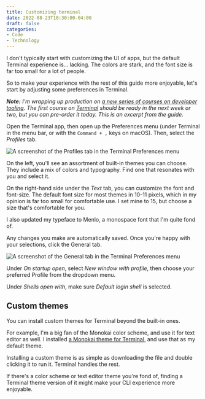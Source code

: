 ```yaml
---
title: Customizing terminal
date: 2022-08-23T10:30:00-04:00
draft: false
categories:
- Code
- Technology
---
```


I don't typically start with customizing the UI of apps, but the default Terminal experience is... lacking. The colors are stark, and the font size is far too small for a lot of people.

So to make your experience with the rest of this guide more enjoyable, let's start by adjusting some preferences in Terminal.

_**Note:** I'm wrapping up production on [a new series of courses on developer tooling](https://vanillajsguides.com/tooling-bundle/). The first course on [Terminal](https://vanillajsguides.com/terminal/) should be ready in the next week or two, but you can pre-order it today. This is an excerpt from the guide._

Open the Terminal app, then open up the Preferences menu (under Terminal in the menu bar, or with the `Command + ,` keys on macOS). Then, select the _Profiles_ tab.

![A screenshot of the Profiles tab in the Terminal Preferences menu](/img/articles/terminal-profiles.png)

On the left, you'll see an assortment of built-in themes you can choose. They include a mix of colors and typography. Find one that resonates with you and select it.

On the right-hand side under the _Text_ tab, you can customize the font and font-size. The default font size for most themes in 10-11 pixels, which in my opinion is far too small for comfortable use. I set mine to 15, but choose a size that's comfortable for you.

I also updated my typeface to Menlo, a monospace font that I'm quite fond of.

Any changes you make are automatically saved. Once you're happy with your selections, click the General tab.

![A screenshot of the General tab in the Terminal Preferences menu](/img/articles/terminal-general.png)

Under _On startup open_, select _New window with profile_, then choose your preferred Profile from the dropdown menu.

Under _Shells open with_, make sure _Default login shell_ is selected.

## Custom themes

You can install custom themes for Terminal beyond the built-in ones.

For example, I'm a big fan of the Monokai color scheme, and use it for text editor as well. I installed [a Monokai theme for Terminal](https://github.com/stephenway/monokai.terminal), and use that as my default theme.

Installing a custom theme is as simple as downloading the file and double clicking it to run it. Terminal handles the rest.

If there's a color scheme or text editor theme you're fond of, finding a Terminal theme version of it might make your CLI experience more enjoyable.